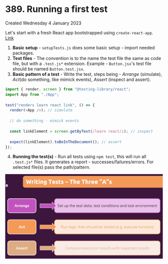 # 389. Running a first test
Created Wednesday 4 January 2023

Let's start with a fresh React app bootstrapped using `create-react-app`. [Link](git@github.com:exemplar-codes/testing-react-apps-first-tutorial.git)

1. **Basic setup** - `setupTests.js` does some basic setup - import needed packages.
2. **Test files** - The convention is to the name the test file the same as code file, but with a `.test.js*` extension. Example - `Button.jsx`'s test file should be named `Button.test.jsx`.
3. **Basic pattern of a test** - Write the test, steps being - *Arrange* (simulate), *Act*(do something, like mimick events), *Assert* (inspect and assert).
```js
import { render, screen } from "@testing-library/react";
import App from "./App";

test("renders learn react link", () => {
  render(<App />); // simulate

  // do something - mimick events

  const linkElement = screen.getByText(/learn react/i); // inspect

  expect(linkElement).toBeInTheDocument(); // assert
});
```
4. **Running the test(s)** - Run all tests using `npm test`, this will run all `.test.js*` files. It generates a report - successes/failures/errors. For selected file(s) pass the path/pattern.

![](../../../../assets/389_Running_a_first_test-image-1.png)
